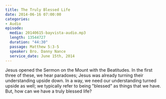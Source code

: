 ```yaml
---
title: The Truly Blessed Life
date: 2014-06-16 07:00:00
categories:
- Audio
episode:
  media: 20140615-bayvista-audio.mp3
  length: 13544727
  duration: "44:30"
  passage: Matthew 5:3-5
  speaker: Bro. Danny Nance
  service_date: June 15th, 2014
---
```

Jesus opened the Sermon on the Mount with the Beatitudes. In the first three of these, we hear paradoxes; Jesus was already turning their understanding upside down. In a way, we need our understanding turned upside as well; we typically refer to being "blessed" as things that we have. But, how can we have a truly blessed life?